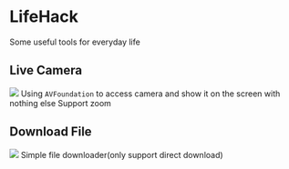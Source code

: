 # LifeHack
Some useful tools for everyday life

## Live Camera
![](https://img.shields.io/badge/swift-3-orange.svg)
Using `AVFoundation` to access camera and show it on the screen with nothing else
Support zoom

## Download File
![](https://img.shields.io/badge/python-3.5-blue.svg)
Simple file downloader(only support direct download)
